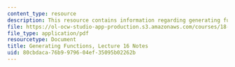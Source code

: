 ```yaml
---
content_type: resource
description: This resource contains information regarding generating functions.
file: https://ol-ocw-studio-app-production.s3.amazonaws.com/courses/18-781-theory-of-numbers-spring-2012/80cbdaca76b9979604ef35095b02262b_MIT18_781S12_lec16.pdf
file_type: application/pdf
resourcetype: Document
title: Generating Functions, Lecture 16 Notes
uid: 80cbdaca-76b9-9796-04ef-35095b02262b
---
```

